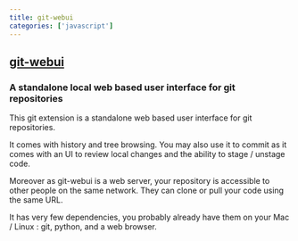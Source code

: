 ```yaml
---
title: git-webui
categories: ['javascript']
---
```

## [git-webui](https://github.com/alberthier/git-webui)

### A standalone local web based user interface for git repositories


This git extension is a standalone web based user interface for git repositories.

It comes with history and tree browsing. You may also use it to commit
as it comes with an UI to review local changes and the ability to stage / unstage code.

Moreover as git-webui is a web server, your repository is accessible to
other people on the same network. They can clone or pull your code using the
same URL.

It has very few dependencies, you probably already have them on your
Mac / Linux : git, python, and a web browser.
